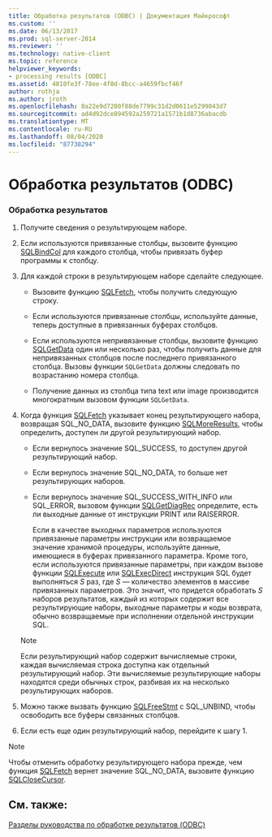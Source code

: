 ```yaml
---
title: Обработка результатов (ODBC) | Документация Майкрософт
ms.custom: ''
ms.date: 06/13/2017
ms.prod: sql-server-2014
ms.reviewer: ''
ms.technology: native-client
ms.topic: reference
helpviewer_keywords:
- processing results [ODBC]
ms.assetid: 4810fe3f-78ee-4f0d-8bcc-a4659fbcf46f
author: rothja
ms.author: jroth
ms.openlocfilehash: 8a22e9d7280f88de7799c31d2d0611e5299043d7
ms.sourcegitcommit: ad4d92dce894592a259721a1571b1d8736abacdb
ms.translationtype: MT
ms.contentlocale: ru-RU
ms.lasthandoff: 08/04/2020
ms.locfileid: "87738294"
---
```

# <a name="process-results-odbc"></a>Обработка результатов (ODBC)
    
### <a name="to-process-results"></a>Обработка результатов  
  
1.  Получите сведения о результирующем наборе.  
  
2.  Если используются привязанные столбцы, вызовите функцию [SQLBindCol](../native-client-odbc-api/sqlbindcol.md) для каждого столбца, чтобы привязать буфер программы к столбцу.  
  
3.  Для каждой строки в результирующем наборе сделайте следующее.  
  
    -   Вызовите функцию [SQLFetch](https://go.microsoft.com/fwlink/?LinkId=58401), чтобы получить следующую строку.  
  
    -   Если используются привязанные столбцы, используйте данные, теперь доступные в привязанных буферах столбцов.  
  
    -   Если используются непривязанные столбцы, вызовите функцию [SQLGetData](../native-client-odbc-api/sqlgetdata.md) один или несколько раз, чтобы получить данные для непривязанных столбцов после последнего привязанного столбца. Вызовы функции `SQLGetData` должны следовать по возрастанию номера столбца.  
  
    -   Получение данных из столбца типа text или image производится многократным вызовом функции `SQLGetData`.  
  
4.  Когда функция [SQLFetch](https://go.microsoft.com/fwlink/?LinkId=58401) указывает конец результирующего набора, возвращая SQL_NO_DATA, вызовите функцию [SQLMoreResults](../native-client-odbc-api/sqlmoreresults.md), чтобы определить, доступен ли другой результирующий набор.  
  
    -   Если вернулось значение SQL_SUCCESS, то доступен другой результирующий набор.  
  
    -   Если вернулось значение SQL_NO_DATA, то больше нет результирующих наборов.  
  
    -   Если вернулось значение SQL_SUCCESS_WITH_INFO или SQL_ERROR, вызовом функции [SQLGetDiagRec](https://go.microsoft.com/fwlink/?LinkId=58402) определите, есть ли выходные данные от инструкции PRINT или RAISERROR.  
  
         Если в качестве выходных параметров используются привязанные параметры инструкции или возвращаемое значение хранимой процедуры, используйте данные, имеющиеся в буферах привязанного параметра. Кроме того, если используются привязанные параметры, при каждом вызове функции [SQLExecute](https://go.microsoft.com/fwlink/?LinkId=58400) или [SQLExecDirect](https://go.microsoft.com/fwlink/?LinkId=58399) инструкция SQL будет выполняться *S* раз, где *S* — количество элементов в массиве привязанных параметров. Это значит, что придется обработать *S* наборов результатов, каждый из которых содержит все результирующие наборы, выходные параметры и коды возврата, обычно возвращаемые при исполнении отдельной инструкции SQL.  
  
    > [!NOTE]  
    >  Если результирующий набор содержит вычисляемые строки, каждая вычисляемая строка доступна как отдельный результирующий набор. Эти вычисляемые результирующие наборы находятся среди обычных строк, разбивая их на несколько результирующих наборов.  
  
5.  Можно также вызвать функцию [SQLFreeStmt](../native-client-odbc-api/sqlfreestmt.md) с SQL_UNBIND, чтобы освободить все буферы связанных столбцов.  
  
6.  Если есть еще один результирующий набор, перейдите к шагу 1.  
  
> [!NOTE]  
>  Чтобы отменить обработку результирующего набора прежде, чем функция [SQLFetch](https://go.microsoft.com/fwlink/?LinkId=58401) вернет значение SQL_NO_DATA, вызовите функцию [SQLCloseCursor](../native-client-odbc-api/sqlclosecursor.md).  
  
## <a name="see-also"></a>См. также:  
 [Разделы руководства по обработке результатов &#40;ODBC&#41;](../../database-engine/dev-guide/processing-results-how-to-topics-odbc.md)  
  
  
